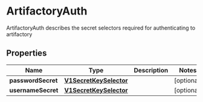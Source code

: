 

# ArtifactoryAuth

ArtifactoryAuth describes the secret selectors required for authenticating to artifactory
## Properties

Name | Type | Description | Notes
------------ | ------------- | ------------- | -------------
**passwordSecret** | [**V1SecretKeySelector**](V1SecretKeySelector.md) |  |  [optional]
**usernameSecret** | [**V1SecretKeySelector**](V1SecretKeySelector.md) |  |  [optional]




